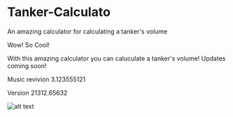 # Tanker-Calculato
An amazing calculator for calculating a tanker's volume

Wow! So Cool! 

With this amazing calculator you can caluculate a tanker's volume!
Updates coming soon!

Music revivion 3.123555121

Version 21312.65632

![alt text](https://www.pipeflow.com/public/images/screenshots/pipe_flow_advisor_rectangular_hopper_tank_screen_1.png)





